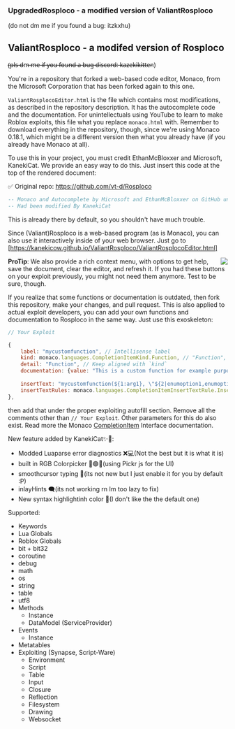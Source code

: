 ### UpgradedRosploco - a modified version of ValiantRosploco
(do not dm me if you found a bug: itzkxhu)

## ValiantRosploco - a modifed version of Rosploco 
(̶p̶l̶s̶ ̶d̶m̶ ̶m̶e̶ ̶i̶f̶ ̶y̶o̶u̶ ̶f̶o̶u̶n̶d̶ ̶a̶ ̶b̶u̶g̶ ̶d̶i̶s̶c̶o̶r̶d̶:̶ ̶k̶a̶z̶e̶k̶i̶k̶i̶t̶t̶e̶n)

You're in a repository that forked a web-based code editor, Monaco, from the Microsoft Corporation that has been forked again to this one.

`ValiantRosplocoEditor.html` is the file which contains most modifications, as described in the repository description. It has the autocomplete code and the documentation. For unintellectuals using YouTube to learn to make Roblox exploits, this file what you replace `monaco.html` with. Remember to download everything in the repository, though, since we're using Monaco 0.18.1, which might be a different version then what you already have (if you already have Monaco at all).

To use this in your project, you must credit EthanMcBloxxer and Microsoft, KanekiCat. We provide an easy way to do this. Just insert this code at the top of the rendered document:

✅ Original repo: https://github.com/vt-d/Rosploco

```lua
-- Monaco and Autocomplete by Microsoft and EthanMcBloxxer on GitHub under the MIT License.
-- Had been modified By KanekiCat
```

This is already there by default, so you shouldn't have much trouble.

Since (Valiant)Rosploco is a web-based program (as is Monaco), you can also use it interactively inside of your web browser. Just go to [https://kanekicow.github.io/ValiantRosploco/ValiantRosplocoEditor.html]

<img src="/context.png" align="right"/>

**ProTip**: We also provide a rich context menu, with options to get help, save the document, clear the editor, and refresh it. If you had these buttons on your exploit previously, you might not need them anymore. Test to be sure, though.

If you realize that some functions or documentation is outdated, then fork this repository, make your changes, and pull request. This is also applied to actual exploit developers, you can add your own functions and documentation to Rosploco in the same way. Just use this exoskeleton:

```js
// Your Exploit

{
	label: "mycustomfunction", // Intellisense label
	kind: monaco.languages.CompletionItemKind.Function, // "Function", "Constant", or "Module" (for libraries, eg Crypt, Bit, etc.)
	detail: "Function", // Keep aligned with `kind`
	documentation: {value: "This is a custom function for example purposes."}, // Your documentation, in Markdown (what appears when you click more info)
  
	insertText: "mycustomfunction(${1:arg1}, \"${2|enumoption1,enumoption2|}\", $0)", // https://code.visualstudio.com/docs/editor/userdefinedsnippets#_snippet-syntax
	insertTextRules: monaco.languages.CompletionItemInsertTextRule.InsertAsSnippet,
},
```

then add that under the proper exploiting autofill section. Remove all the comments other than `// Your Exploit`. Other parameters for this do also exist. Read more the Monaco [CompletionItem](https://microsoft.github.io/monaco-editor/api/interfaces/monaco.languages.completionitem.html) Interface documentation.

New feature added by KanekiCat✨🚀:
* Modded Luaparse error diagnostics ❌💻(Not the best but it is what it is)
* built in RGB Colorpicker 🔴🟢🔵(using Pickr js for the UI)
* smoothcursor typing 🧈(its not new but I just enable it for you by default :P)
* inlayHints 🗨️(its not working rn Im too lazy to fix)
* New syntax highlightinh color 💫(I don't like the the default one)

Supported:

* Keywords
* Lua Globals
* Roblox Globals
* bit + bit32
* coroutine
* debug
* math
* os
* string
* table
* utf8
* Methods
	* Instance
	* DataModel (ServiceProvider)
* Events
	* Instance
* Metatables
* Exploiting (Synapse, Script-Ware)
	* Environment
	* Script
	* Table
	* Input
	* Closure
	* Reflection
	* Filesystem
	* Drawing
	* Websocket
